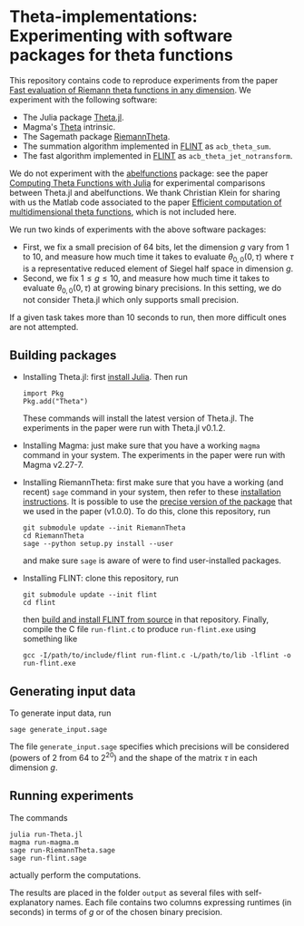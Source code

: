 Theta-implementations: Experimenting with software packages for theta functions
=========================

This repository contains code to reproduce experiments from the paper [Fast
evaluation of Riemann theta functions in any dimension](). We experiment with
the following software:

- The Julia package [Theta.jl](https://github.com/chualynn/Theta.jl).
- Magma's [Theta](https://magma.maths.usyd.edu.au/magma/handbook/text/260) intrinsic.
- The Sagemath package [RiemannTheta](https://github.com/nbruin/RiemannTheta/tree/main).
- The summation algorithm implemented in
  [FLINT](https://github.com/flintlib/flint) as `acb_theta_sum`.
- The fast algorithm implemented in [FLINT](https://github.com/flintlib/flint)
  as `acb_theta_jet_notransform`.

We do not experiment with the
[abelfunctions](https://github.com/abelfunctions/abelfunctions/tree/master)
package: see the paper [Computing Theta Functions with
Julia](https://msp.org/jsag/2021/11-1/p05.xhtml) for experimental comparisons
between Theta.jl and abelfunctions. We thank Christian Klein for sharing with
us the Matlab code associated to the paper [Efficient computation of
multidimensional theta
functions](https://www.sciencedirect.com/science/article/pii/S0393044019300555),
which is not included here.

We run two kinds of experiments with the above software packages:

- First, we fix a small precision of 64 bits, let the dimension $g$ vary from 1
  to 10, and measure how much time it takes to evaluate $\theta_{0,0}(0,\tau)$
  where $\tau$ is a representative reduced element of Siegel half space in
  dimension $g$.
- Second, we fix $1\leq g\leq 10$, and measure how much time it takes to
  evaluate $\theta_{0,0}(0,\tau)$ at growing binary precisions. In this
  setting, we do not consider Theta.jl which only supports small precision.

If a given task takes more than 10 seconds to run, then more difficult ones are
not attempted.

## Building packages

- Installing Theta.jl: first [install Julia](https://julialang.org/install/). Then run

      import Pkg
      Pkg.add("Theta")

  These commands will install the latest version of Theta.jl. The experiments
  in the paper were run with Theta.jl v0.1.2.

- Installing Magma: just make sure that you have a working `magma` command
  in your system. The experiments in the paper were run with Magma v2.27-7.

- Installing RiemannTheta: first make sure that you have a working (and recent)
  `sage` command in your system, then refer to these [installation
  instructions](https://github.com/nbruin/RiemannTheta/tree/main#installation). It
  is possible to use the [precise version of the
  package](https://github.com/nbruin/RiemannTheta/tree/46835dc283fb99661f326ecd0727c9818272b5fd)
  that we used in the paper (v1.0.0). To do this, clone this repository, run

      git submodule update --init RiemannTheta
      cd RiemannTheta
      sage --python setup.py install --user

  and make sure `sage` is aware of were to find user-installed packages.

- Installing FLINT: clone this repository, run

      git submodule update --init flint
      cd flint

  then [build and install FLINT from
  source](https://github.com/flintlib/flint?tab=readme-ov-file#building-from-source)
  in that repository. Finally, compile the C file `run-flint.c` to produce
  `run-flint.exe` using something like

      gcc -I/path/to/include/flint run-flint.c -L/path/to/lib -lflint -o run-flint.exe

## Generating input data

To generate input data, run

    sage generate_input.sage

The file `generate_input.sage` specifies which precisions will be considered
(powers of 2 from 64 to $2^{20}$) and the shape of the matrix $\tau$ in each
dimension $g$.

## Running experiments

The commands

    julia run-Theta.jl
    magma run-magma.m
    sage run-RiemannTheta.sage
    sage run-flint.sage

actually perform the computations.

The results are placed in the folder `output` as several files with
self-explanatory names. Each file contains two columns expressing runtimes (in
seconds) in terms of $g$ or of the chosen binary precision.
